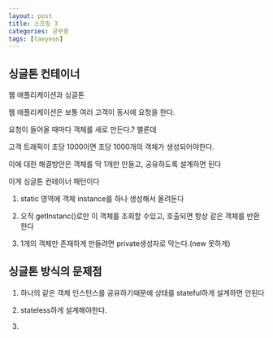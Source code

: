 ```yaml
---
layout: post
title: 스프링 3
categories: 공부중
tags: [taeyeon]
---
```


## 싱글톤 컨테이너

웹 애플리케이션과 싱글톤

웹 애플리케이션은 보통 여러 고객이 동시에 요청을 한다.

요청이 들어올 때마다 객체를 새로 만든다.? 별론데

고객 트래픽이 초당 1000이면 초당 1000개의 객체가 생성되어야한다.

이에 대한 해결방안은 객체를 딱 1개만 만들고, 공유하도록 설계하면 된다

이게 싱글톤 컨테이너 패턴이다

1. static 영역에 객체 instance를 하나 생성해서 올려둔다

2. 오직 getInstanc()로만 이 객체를 조회할 수있고, 호출되면 항상 같은 객체를 반환한다

3. 1개의 객체만 존재하게 만들려면 private생성자로 막는다.(new 못하게)

## 싱글톤 방식의 문제점

1. 하나의 같은 객체 인스턴스를 공유하기때문에 상태를 stateful하게 설계하면 안된다

2. stateless하게 설계해야한다.

3. 
